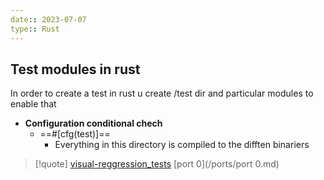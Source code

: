 ```yaml
---
date:: 2023-07-07
type:: Rust
---
```

## Test modules in rust 
In order to create a test in rust u create /test dir 
and particular modules to enable that 
- **Configuration conditional chech**
	- ==#[cfg(test)]==
		- Everything in this directory is compiled to the difften binariers 

>[!quote] [visual-reggression_tests](/tests/visual-reggression_tests.md) [port 0](/ports/port 0.md)